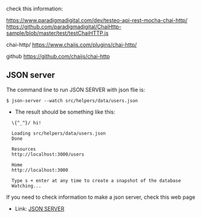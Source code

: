 check this information:

https://www.paradigmadigital.com/dev/testeo-api-rest-mocha-chai-http/
https://github.com/paradigmadigital/ChaiHttp-sample/blob/master/test/testChaiHTTP.js

chai-http/
https://www.chaijs.com/plugins/chai-http/

github
https://github.com/chaijs/chai-http

## JSON server
The command line to run JSON SERVER with json flie is: 

```shell
$ json-server --watch src/helpers/data/users.json
```

- The result should be something like this: 

````text
  \{^_^}/ hi!

  Loading src/helpers/data/users.json
  Done

  Resources
  http://localhost:3000/users

  Home
  http://localhost:3000

  Type s + enter at any time to create a snapshot of the database
  Watching...
````
If you need to check information to make a json server, check this web page

- Link: [JSON SERVER](https://zetcode.com/javascript/jsonserver/)
